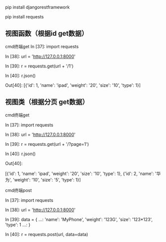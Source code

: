 pip install djangorestframework

pip install requests

## 视图函数（根据id get数据）
cmd终端get
In [37]: import requests

In [38]: url = 'http://127.0.0.1:8000'

In [39]: r = requests.get(url + '/1')

In [40]: r.json()

Out[40]: [{'id': 1, 'name': 'ipad', 'weight': '20', 'size': '10', 'type': 1}]

## 视图类（根据分页 get数据）
cmd终端get

In [37]: import requests

In [38]: url = 'http://127.0.0.1:8000'

In [39]: r = requests.get(url + '/?page=1')

In [40]: r.json()

Out[40]:

[{'id': 1, 'name': 'ipad', 'weight': '20', 'size': '10', 'type': 1},
 {'id': 2, 'name': '华为', 'weight': '10', 'size': '5', 'type': 1}]

cmd终端post

In [37]: import requests

In [38]: url = 'http://127.0.0.1:8000'

In [39]: data = {
    ...:     'name': 'MyPhone', 'weight': '123G', 'size': '123*123', 'type': 1
    ...: }

In [40]: r = requests.post(url, data=data)

